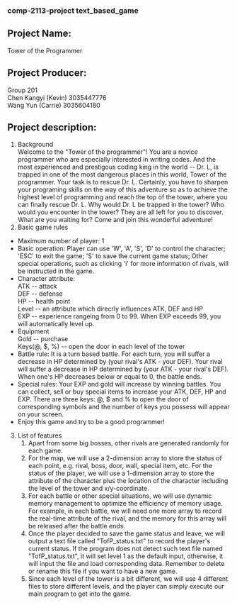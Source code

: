 ### comp-2113-project text_based_game 
## Project Name: 
  Tower of the Programmer
## Project Producer: 
   Group 201  
   Chen Kangyi (Kevin) 3035447776   
   Wang Yun (Carrie) 3035604180
## Project description: 
1. Background  
Welcome to the "Tower of the programmer"! You are a novice programmer who are especially interested in writing codes. And the most experienced and prestigous coding king in the world -- Dr. L, is trapped in one of the most dangerous places in this world, Tower of the programmer. Your task is to rescue Dr. L. Certainly, you have to sharpen your programing skills on the way of this adventure so as to achieve the highest level of programming and reach the top of the tower, where you can finally rescue Dr. L. Why would Dr. L be trapped in the tower? Who would you encounter in the tower? They are all left for you to discover. What are you waiting for? Come and join this wonderful adventure! 
2. Basic game rules  
 * Maximum number of player: 1  
 * Basic operation: Player can use 'W', 'A', 'S', 'D' to control the character; 'ESC' to exit the game; 'S' to save the current game status; Other special operations, such as clicking 'i' for more information of rivals, will be instructed in the game. 
 * Character attribute:   
    ATK -- attack  
    DEF -- defense  
    HP -- health point  
    Level -- an attribute which direcrly influences ATK, DEF and HP  
    EXP -- experience rangeing from 0 to 99. When EXP exceeds 99, you will automatically level up.  
 * Equipment   
    Gold -- purchase  
    Keys(@, $, %) -- open the door in each level of the tower  
 * Battle rule: It is a turn based battle. For each turn, you will suffer a decrease in HP determined by (your rival's ATK - your DEF). Your rival will suffer a decrease in HP determined by (your ATK - your rival's DEF). When one's HP decreases below or equal to 0, the battle ends.
 * Special rules: Your EXP and gold will increase by winning battles. You can collect, sell or buy special items to increase your ATK, DEF, HP and EXP. There are three keys: @, $ and % to open the door of corresponding symbols and the number of keys you possess will appear on your screen.  
 * Enjoy this game and try to be a good programmer!  

3. List of features
   1. Apart from some big bosses, other rivals are generated randomly for each game.
   2. For the map, we will use a 2-dimension array to store the status of each point, e.g. rival, boss, door, wall, special item, etc. For the status of the player, we will use a 1-dimension array to store the attribute of the character plus the location of the character including the level of the tower and x/y-coordinate.
   3. For each battle or other special situations, we will use dynamic memory management to optimize the efficiency of memory usage. For example, in each battle, we will need one more array to record the real-time attribute of the rival, and the memory for this array will be released after the battle ends.
   4. Once the player decided to save the game status and leave, we will output a text file called "TofP_status.txt" to record the player's current status. If the program does not detect such text file named "TofP_status.txt", it will set level 1 as the default input, otherwise, it will input the file and load corresponding data. Remember to delete or rename this file if you want to have a new game.
   5. Since each level of the tower is a bit different, we will use 4 different files to store different levels, and the player can simply execute our main program to get into the game.

